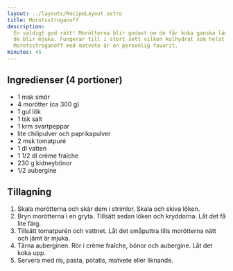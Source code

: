 ```yaml
---
layout: ../layouts/RecipeLayout.astro
title: Morotsstroganoff
description:
  En väldigt god rätt! Morötterna blir godast om de får koka ganska länge så att
  de blir mjuka. Fungerar till i stort sett vilken kolhydrat som helst.
  Morotsstroganoff med matvete är en personlig favorit.
minutes: 45
---
```


## Ingredienser (4 portioner)

- 1 msk smör
- 4 morötter (ca 300 g)
- 1 gul lök
- 1 tsk salt
- 1 krm svartpeppar
- lite chilipulver och paprikapulver
- 2 msk tomatpuré
- 1 dl vatten
- 1 1/2 dl crème fraîche
- 230 g kidneybönor
- 1/2 aubergine

## Tillagning

1. Skala morötterna och skär dem i strimlor. Skala och skiva löken.
1. Bryn morötterna i en gryta. Tillsätt sedan löken och kryddorna. Låt det få
   lite färg.
1. Tillsätt tomatpurén och vattnet. Låt det småputtra tills morötterna nätt och
   jämt är mjuka.
1. Tärna auberginen. Rör i crème fraîche, bönor och aubergine. Låt det koka upp.
1. Servera med ris, pasta, potatis, matvete eller liknande.
